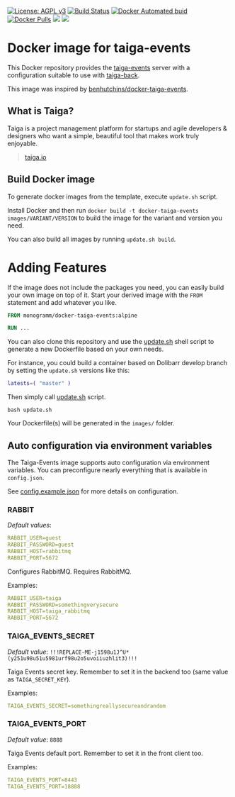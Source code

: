 
[uri_license]: http://www.gnu.org/licenses/agpl.html
[uri_license_image]: https://img.shields.io/badge/License-AGPL%20v3-blue.svg

[![License: AGPL v3][uri_license_image]][uri_license]
[![Build Status](https://travis-ci.org/Monogramm/docker-taiga-events.svg)](https://travis-ci.org/Monogramm/docker-taiga-events)
[![Docker Automated buid](https://img.shields.io/docker/cloud/build/monogramm/docker-taiga-events.svg)](https://hub.docker.com/r/monogramm/docker-taiga-events/)
[![Docker Pulls](https://img.shields.io/docker/pulls/monogramm/docker-taiga-events.svg)](https://hub.docker.com/r/monogramm/docker-taiga-events/)
[![](https://images.microbadger.com/badges/version/monogramm/docker-taiga-events.svg)](https://microbadger.com/images/monogramm/docker-taiga-events)
[![](https://images.microbadger.com/badges/image/monogramm/docker-taiga-events.svg)](https://microbadger.com/images/monogramm/docker-taiga-events)

# Docker image for taiga-events

This Docker repository provides the [taiga-events](https://github.com/taigaio/taiga-events) server with a configuration suitable to use with [taiga-back](https://github.com/taigaio/taiga-back).

This image was inspired by [benhutchins/docker-taiga-events](https://github.com/benhutchins/docker-taiga-events).

## What is Taiga?

Taiga is a project management platform for startups and agile developers & designers who want a simple, beautiful tool that makes work truly enjoyable.

> [taiga.io](https://taiga.io)

## Build Docker image

To generate docker images from the template, execute `update.sh` script.

Install Docker and then run `docker build -t docker-taiga-events images/VARIANT/VERSION` to build the image for the variant and version you need.

You can also build all images by running `update.sh build`.


# Adding Features
If the image does not include the packages you need, you can easily build your own image on top of it.
Start your derived image with the `FROM` statement and add whatever you like.

```Dockerfile
FROM monogramm/docker-taiga-events:alpine

RUN ...

```

You can also clone this repository and use the [update.sh](update.sh) shell script to generate a new Dockerfile based on your own needs.

For instance, you could build a container based on Dolibarr develop branch by setting the `update.sh` versions like this:
```bash
latests=( "master" )
```
Then simply call [update.sh](update.sh) script.

```console
bash update.sh
```
Your Dockerfile(s) will be generated in the `images/` folder.


## Auto configuration via environment variables

The Taiga-Events image supports auto configuration via environment variables. You can preconfigure nearly everything that is available in `config.json`.

See [config.example.json](https://github.com/taigaio/taiga-events/blob/master/config.example.json) for more details on configuration.


### RABBIT

*Default values*:
```yml
RABBIT_USER=guest
RABBIT_PASSWORD=guest
RABBIT_HOST=rabbitmq
RABBIT_PORT=5672
```

Configures RabbitMQ. Requires RabbitMQ.

Examples:
```yml
RABBIT_USER=taiga
RABBIT_PASSWORD=somethingverysecure
RABBIT_HOST=taiga_rabbitmq
RABBIT_PORT=5672
```

### TAIGA_EVENTS_SECRET

*Default value*: `!!!REPLACE-ME-j1598u1J^U*(y251u98u51u5981urf98u2o5uvoiiuzhlit3)!!!`

Taiga Events secret key. Remember to set it in the backend too (same value as `TAIGA_SECRET_KEY`).

Examples:
```yml
TAIGA_EVENTS_SECRET=somethingreallysecureandrandom
```

### TAIGA_EVENTS_PORT

*Default value*: `8888`

Taiga Events default port. Remember to set it in the front client too.

Examples:
```yml
TAIGA_EVENTS_PORT=8443
TAIGA_EVENTS_PORT=18888
```
